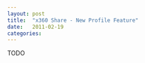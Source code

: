 ```yaml
---
layout: post
title:  "x360 Share - New Profile Feature"
date:   2011-02-19
categories: 
---
```

TODO
